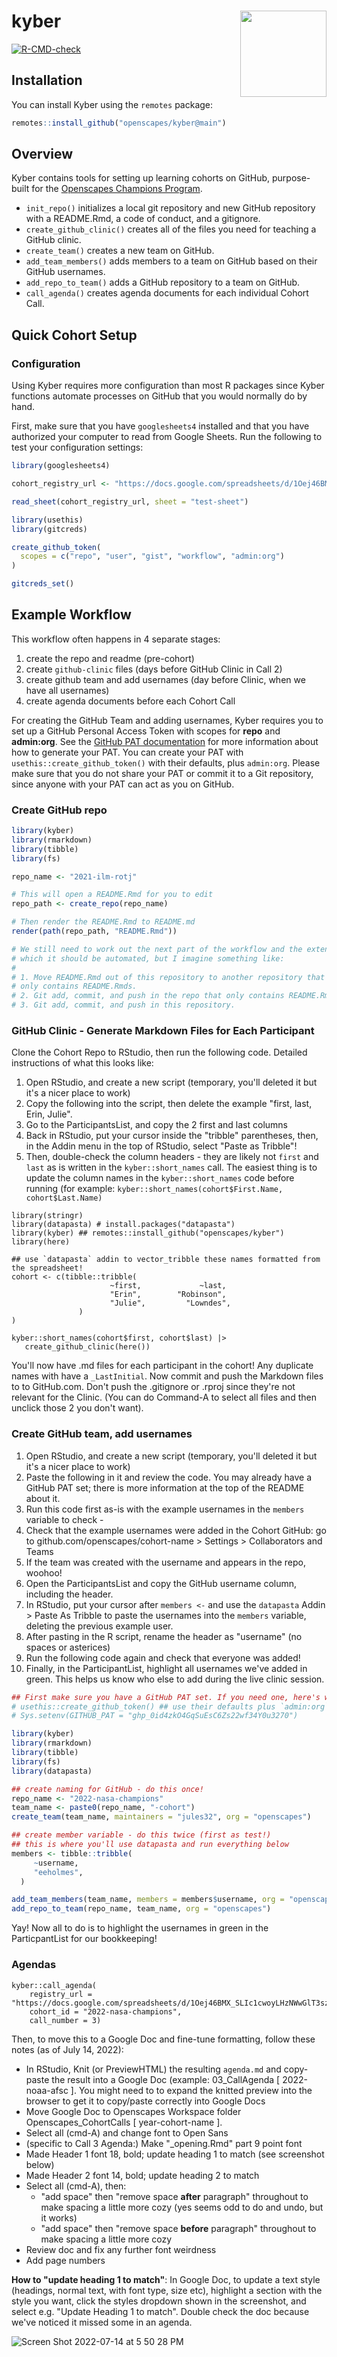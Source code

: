 # kyber <a href="https://openscapes.github.io/kyber/"><img src="man/figures/logo.png" align="right" height="138" /></a>

<!-- badges: start -->

[![R-CMD-check](https://github.com/Openscapes/kyber/workflows/R-CMD-check/badge.svg)](https://github.com/Openscapes/kyber/actions)

<!-- badges: end -->

## Installation

You can install Kyber using the `remotes` package:

``` r
remotes::install_github("openscapes/kyber@main")
```

## Overview

Kyber contains tools for setting up learning cohorts on GitHub, purpose-built 
for the [Openscapes Champions Program](https://www.openscapes.org/champions/).

- `init_repo()` initializes a local git repository and new GitHub repository
with a README.Rmd, a code of conduct, and a gitignore.
- `create_github_clinic()` creates all of the files you need for teaching a
GitHub clinic.
- `create_team()` creates a new team on GitHub.
- `add_team_members()` adds members to a team on GitHub based on their GitHub
usernames.
- `add_repo_to_team()` adds a GitHub repository to a team on GitHub.
- `call_agenda()` creates agenda documents for each individual Cohort Call.

## Quick Cohort Setup

### Configuration

Using Kyber requires more configuration than most R packages since Kyber
functions automate processes on GitHub that you would normally do by hand.

First, make sure that you have `googlesheets4` installed and that you have
authorized your computer to read from Google Sheets. Run the following to 
test your configuration settings:

``` r
library(googlesheets4)

cohort_registry_url <- "https://docs.google.com/spreadsheets/d/1Oej46BMX_SLIc1cwoyLHzNWwGlT3szez8FDKc3b418w/"

read_sheet(cohort_registry_url, sheet = "test-sheet")
```

``` r
library(usethis)
library(gitcreds)

create_github_token(
  scopes = c("repo", "user", "gist", "workflow", "admin:org")
)

gitcreds_set()
```

## Example Workflow

This workflow often happens in 4 separate stages:

1.  create the repo and readme (pre-cohort)
2.  create `github-clinic` files (days before GitHub Clinic in Call 2)
3.  create github team and add usernames (day before Clinic, when we
    have all usernames)
4.  create agenda documents before each Cohort Call

For creating the GitHub Team and adding usernames, Kyber requires you to
set up a GitHub Personal Access Token with scopes for **repo** and
**admin:org**. See the [GitHub PAT
documentation](https://docs.github.com/en/authentication/keeping-your-account-and-data-secure/creating-a-personal-access-token)
for more information about how to generate your PAT. You can create your PAT with `usethis::create_github_token()` with their defaults, plus `admin:org`.
Please make sure
that you do not share your PAT or commit it to a Git repository, since
anyone with your PAT can act as you on GitHub.

### Create GitHub repo

``` r
library(kyber) 
library(rmarkdown)
library(tibble)
library(fs)

repo_name <- "2021-ilm-rotj"

# This will open a README.Rmd for you to edit
repo_path <- create_repo(repo_name)

# Then render the README.Rmd to README.md
render(path(repo_path, "README.Rmd"))

# We still need to work out the next part of the workflow and the extent to
# which it should be automated, but I imagine something like:
#
# 1. Move README.Rmd out of this repository to another repository that perhaps 
# only contains README.Rmds.
# 2. Git add, commit, and push in the repo that only contains README.Rmds.
# 3. Git add, commit, and push in this repository.
```

### GitHub Clinic - Generate Markdown Files for Each Participant

Clone the Cohort Repo to RStudio, then run the following code. Detailed instructions of what this looks like:

1. Open RStudio, and create a new script (temporary, you'll deleted it but it's a nicer place to work)
1. Copy the following into the script, then delete the example "first, last, Erin, Julie".
2. Go to the ParticipantsList, and copy the 2 first and last columns
3. Back in RStudio, put your cursor inside the "tribble" parentheses, then, in the Addin menu in the top of RStudio, select "Paste as Tribble"!
4. Then, double-check the column headers - they are likely not `first` and `last` as is written in the `kyber::short_names` call. The easiest thing is to update the column names in the `kyber::short_names` code before running (for example: `kyber::short_names(cohort$First.Name, cohort$Last.Name)`


```
library(stringr)
library(datapasta) # install.packages("datapasta")
library(kyber) ## remotes::install_github("openscapes/kyber")
library(here)

## use `datapasta` addin to vector_tribble these names formatted from the spreadsheet!
cohort <- c(tibble::tribble(
                      ~first,             ~last,
                      "Erin",        "Robinson",
                      "Julie",         "Lowndes",
               )
)

kyber::short_names(cohort$first, cohort$last) |>
   create_github_clinic(here())
```

You'll now have .md files for each participant in the cohort! Any duplicate names with have a `_LastInitial`. Now commit and push the Markdown files to to GitHub.com. Don't push the .gitignore or .rproj since they're not relevant for the Clinic. (You can do Command-A to select all files and then unclick those 2 you don't want).


### Create GitHub team, add usernames

1. Open RStudio, and create a new script (temporary, you'll deleted it but it's a nicer place to work)
1. Paste the following in it and review the code. You may already have a GitHub PAT set; there is more information at the top of the README about it. 
1. Run this code first as-is with the example usernames in the `members` variable to check -
1. Check that the example usernames were added in the Cohort GitHub: go to github.com/openscapes/cohort-name > Settings > Collaborators and Teams 
1. If the team was created with the username and appears in the repo, woohoo! 
1. Open the ParticipantsList and copy the GitHub username column, including the header. 
3. In RStudio, put your cursor after `members <-` and use the `datapasta` Addin > Paste As Tribble to paste the usernames into the `members` variable, deleting the previous example user. 
2. After pasting in the R script, rename the header as "username" (no spaces or asterices)
5. Run the following code again and check that everyone was added!
6. Finally, in the ParticipantList, highlight all usernames we've added in green. This helps us know who else to add during the live clinic session.

``` r
## First make sure you have a GitHub PAT set. If you need one, here's what you'd do:
# usethis::create_github_token() ## use their defaults plus `admin:org`
# Sys.setenv(GITHUB_PAT = "ghp_0id4zkO4GqSuEsC6Zs22wf34Y0u3270") 

library(kyber) 
library(rmarkdown)
library(tibble)
library(fs)
library(datapasta)

## create naming for GitHub - do this once!
repo_name <- "2022-nasa-champions"
team_name <- paste0(repo_name, "-cohort")
create_team(team_name, maintainers = "jules32", org = "openscapes")

## create member variable - do this twice (first as test!)
## this is where you'll use datapasta and run everything below
members <- tibble::tribble(
     ~username,
     "eeholmes",
  )

add_team_members(team_name, members = members$username, org = "openscapes")
add_repo_to_team(repo_name, team_name, org = "openscapes")
```

Yay! Now all to do is to highlight the usernames in green in the ParticpantList for our bookkeeping!


### Agendas

    kyber::call_agenda(
        registry_url = "https://docs.google.com/spreadsheets/d/1Oej46BMX_SLIc1cwoyLHzNWwGlT3szez8FDKc3b418w/edit#gid=942365997", 
        cohort_id = "2022-nasa-champions", 
        call_number = 3)

Then, to move this to a Google Doc and fine-tune formatting, follow these notes (as of July 14, 2022): 
- In RStudio, Knit (or PreviewHTML) the resulting `agenda.md` and copy-paste the result into a Google Doc (example: 03_CallAgenda [ 2022-noaa-afsc ]. You might need to to expand the knitted preview into the browser to get it to copy/paste correctly into Google Docs
- Move Google Doc to Openscapes Workspace folder Openscapes_CohortCalls [ year-cohort-name ].
- Select all (cmd-A) and change font to Open Sans
- (specific to Call 3 Agenda:) Make "_opening.Rmd" part 9 point font 
- Made Header 1 font 18, bold; update heading 1 to match (see screenshot below)
- Made Header 2 font 14, bold; update heading 2 to match
- Select all (cmd-A), then: 
  - "add space" then "remove space **after** paragraph" throughout to make spacing a little more cozy (yes seems odd to do and undo, but it works)
  - "add space" then "remove space **before** paragraph" throughout to make spacing a little more cozy
- Review doc and fix any further font weirdness
- Add page numbers 

**How to "update heading 1 to match"**: In Google Doc, to update a text style (headings, normal text, with font type, size etc), highlight a section with the style you want, click the styles dropdown shown in the screenshot, and select e.g. "Update Heading 1 to match". Double check the doc because we've noticed it missed some in an agenda.

![Screen Shot 2022-07-14 at 5 50 28 PM](https://user-images.githubusercontent.com/11927811/179125336-ec2fc1e5-792e-495d-8a29-c1ed3ec3cdc4.png)
